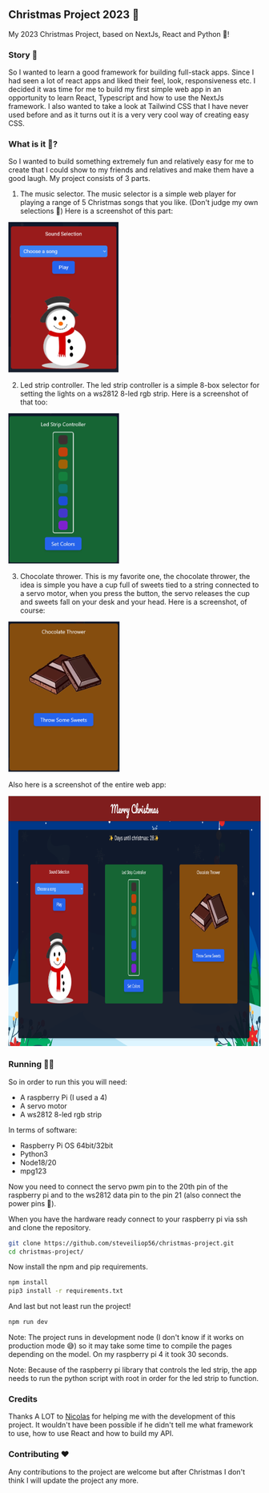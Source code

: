 ## Christmas Project 2023 🎄

My 2023 Christmas Project, based on NextJs, React and Python 🚀!

### Story 📖

So I wanted to learn a good framework for building full-stack apps. Since I had seen a lot of react apps and liked their feel, look, responsiveness etc. I decided it was time for me to build my first simple web app in an opportunity to learn React, Typescript and how to use the NextJs framework. I also wanted to take a look at Tailwind CSS that I have never used before and as it turns out it is a very very cool way of creating easy CSS.

### What is it 🤔?

So I wanted to build something extremely fun and relatively easy for me to create that I could show to my friends and relatives and make them have a good laugh. My project consists of 3 parts.

1. The music selector. The music selector is a simple web player for playing a range of 5 Christmas songs that you like. (Don't judge my own selections 🤣) Here is a screenshot of this part:

<img src="screenshots/music_selector.png" height=300px width=auto/>

2. Led strip controller. The led strip controller is a simple 8-box selector for setting the lights on a ws2812 8-led rgb strip. Here is a screenshot of that too:

<img src="screenshots/led_strip_controller.png" height=300px width=auto/>

3. Chocolate thrower. This is my favorite one, the chocolate thrower, the idea is simple you have a cup full of sweets tied to a string connected to a servo motor, when you press the button, the servo releases the cup and sweets fall on your desk and your head. Here is a screenshot, of course:

<img src="screenshots/chocolate_thrower.png" height=300px width=auto/>

Also here is a screenshot of the entire web app:

<img src="screenshots/full_web_app.png" height=500px width=auto/>

### Running 🏃‍♂️

So in order to run this you will need:

- A raspberry Pi (I used a 4)
- A servo motor
- A ws2812 8-led rgb strip

In terms of software:

- Raspberry Pi OS 64bit/32bit
- Python3
- Node18/20
- mpg123

Now you need to connect the servo pwm pin to the 20th pin of the raspberry pi and to the ws2812 data pin to the pin 21 (also connect the power pins 🤣).

When you have the hardware ready connect to your raspberry pi via ssh and clone the repository.

```Bash
git clone https://github.com/steveiliop56/christmas-project.git
cd christmas-project/
```

Now install the npm and pip requirements.

```Bash
npm install
pip3 install -r requirements.txt
```

And last but not least run the project!

```Bash
npm run dev
```

Note: The project runs in development node (I don't know if it works on production mode 😅) so it may take some time to compile the pages depending on the model. On my raspberry pi 4 it took 30 seconds.

Note: Because of the raspberry pi library that controls the led strip, the app needs to run the python script with root in order for the led strip to function.

### Credits

Thanks A LOT to [Nicolas](https://github.com/meienberger) for helping me with the development of this project. It wouldn't have been possible if he didn't tell me what framework to use, how to use React and how to build my API.

### Contributing ❤️

Any contributions to the project are welcome but after Christmas I don't think I will update the project any more.
